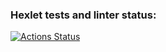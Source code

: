 ### Hexlet tests and linter status:
[![Actions Status](https://github.com/Marina-13/qa-auto-engineer-javascript-project-44/actions/workflows/hexlet-check.yml/badge.svg)](https://github.com/Marina-13/qa-auto-engineer-javascript-project-44/actions)
